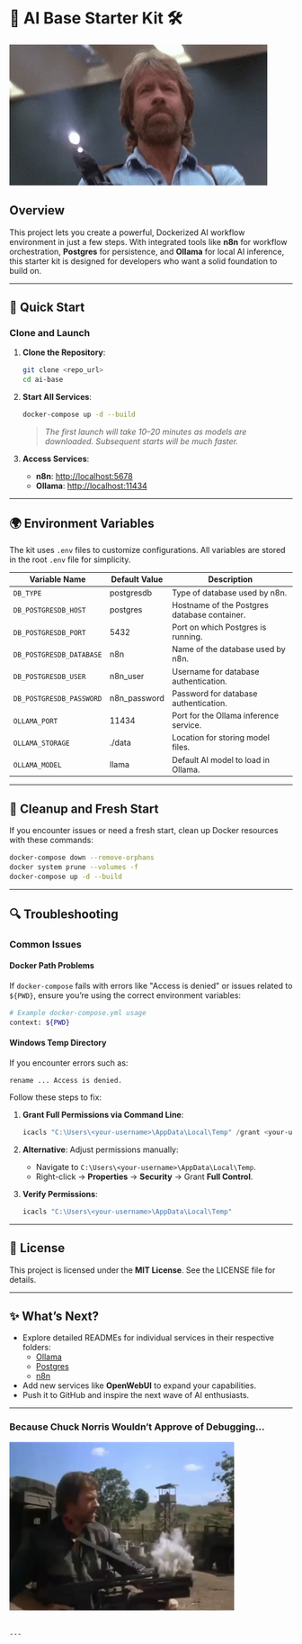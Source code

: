 # 🎸 AI Base Starter Kit 🛠️

![Chuck Norris AI Starter Kit](./assets/chuck-norris.gif)

## Overview
This project lets you create a powerful, Dockerized AI workflow environment in just a few steps. 
With integrated tools like **n8n** for workflow orchestration, **Postgres** for persistence, and **Ollama** for local AI inference, 
this starter kit is designed for developers who want a solid foundation to build on.

---

## 🚀 Quick Start
### Clone and Launch
1. **Clone the Repository**:
   ```bash
   git clone <repo_url>
   cd ai-base
   ```

2. **Start All Services**:
   ```bash
   docker-compose up -d --build
   ```
   > _The first launch will take 10–20 minutes as models are downloaded. Subsequent starts will be much faster._

3. **Access Services**:
   - **n8n**: [http://localhost:5678](http://localhost:5678)
   - **Ollama**: [http://localhost:11434](http://localhost:11434)

---

## 🌍 Environment Variables
The kit uses `.env` files to customize configurations. All variables are stored in the root `.env` file for simplicity.

| Variable Name            | Default Value    | Description                                      |
|--------------------------|------------------|--------------------------------------------------|
| `DB_TYPE`                | postgresdb       | Type of database used by n8n.                   |
| `DB_POSTGRESDB_HOST`     | postgres         | Hostname of the Postgres database container.    |
| `DB_POSTGRESDB_PORT`     | 5432             | Port on which Postgres is running.              |
| `DB_POSTGRESDB_DATABASE` | n8n              | Name of the database used by n8n.               |
| `DB_POSTGRESDB_USER`     | n8n_user         | Username for database authentication.           |
| `DB_POSTGRESDB_PASSWORD` | n8n_password     | Password for database authentication.           |
| `OLLAMA_PORT`            | 11434            | Port for the Ollama inference service.          |
| `OLLAMA_STORAGE`         | ./data           | Location for storing model files.               |
| `OLLAMA_MODEL`           | llama            | Default AI model to load in Ollama.             |

---

## 🔄 Cleanup and Fresh Start
If you encounter issues or need a fresh start, clean up Docker resources with these commands:
```bash
docker-compose down --remove-orphans
docker system prune --volumes -f
docker-compose up -d --build
```

---

## 🔍 Troubleshooting
### Common Issues
#### Docker Path Problems
If `docker-compose` fails with errors like "Access is denied" or issues related to `${PWD}`, ensure you’re using the correct environment variables:
```bash
# Example docker-compose.yml usage
context: ${PWD}
```

#### Windows Temp Directory
If you encounter errors such as:
```
rename ... Access is denied.
```
Follow these steps to fix:
1. **Grant Full Permissions via Command Line**:
   ```powershell
   icacls "C:\Users\<your-username>\AppData\Local\Temp" /grant <your-username>:F /T
   ```
2. **Alternative**: Adjust permissions manually:
   - Navigate to `C:\Users\<your-username>\AppData\Local\Temp`.
   - Right-click → **Properties** → **Security** → Grant **Full Control**.

3. **Verify Permissions**:
   ```powershell
   icacls "C:\Users\<your-username>\AppData\Local\Temp"
   ```

---

## 📜 License
This project is licensed under the **MIT License**. See the LICENSE file for details.

---

## ✨ What’s Next?
- Explore detailed READMEs for individual services in their respective folders:
  - [Ollama](./ollama/README.md)
  - [Postgres](./postgres/README.md)
  - [n8n](./n8n/README.md)
- Add new services like **OpenWebUI** to expand your capabilities.
- Push it to GitHub and inspire the next wave of AI enthusiasts.

---

### **Because Chuck Norris Wouldn’t Approve of Debugging...**
![Chuck Norris FTW](./assets/OneManArmy.gif)
```

---
